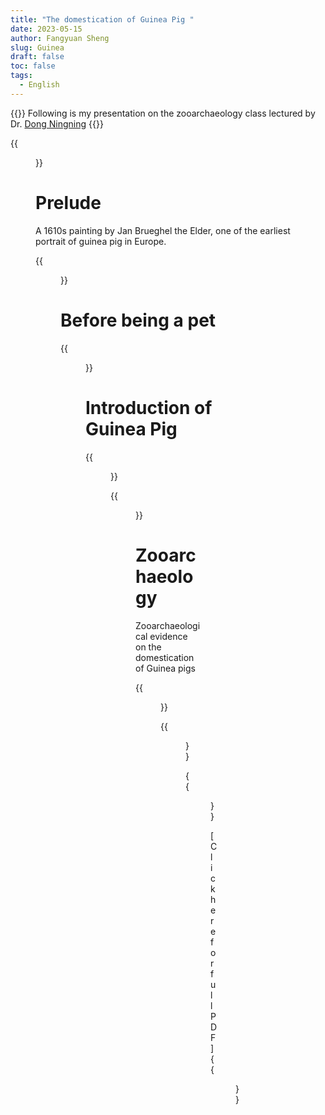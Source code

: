 ```yaml
---
title: "The domestication of Guinea Pig "
date: 2023-05-15
author: Fangyuan Sheng
slug: Guinea
draft: false
toc: false
tags:
  - English
---
```


{{<block class="info">}}
Following is my presentation on the zooarchaeology class lectured by Dr. [Dong Ningning](http://www.chm.fudan.edu.cn/78/e5/c11450a162021/page.htm) {{<end>}}

{{<figure src="https://hellenshengfy.github.io/pig2.png">}}
  
# Prelude

A 1610s painting by Jan Brueghel the Elder, one of the earliest portrait of guinea pig in Europe.

{{<figure src="https://hellenshengfy.github.io/pig1.png">}}
  
# Before being a pet
  
{{<figure src="https://hellenshengfy.github.io/pig3.png">}} 
  
# Introduction of Guinea Pig
  
{{<figure src="https://hellenshengfy.github.io/pig4.png">}}
  
{{<figure src="https://hellenshengfy.github.io/pig5.png">}}
 
# Zooarchaeology 

Zooarchaeological evidence on the domestication of Guinea pigs
  
{{<figure src="https://hellenshengfy.github.io/pig6.png">}}
  
{{<figure src="https://hellenshengfy.github.io/pig7.png">}}
  
{{<figure src="https://hellenshengfy.github.io/pig8.png">}}
  
  
[Click here for full PDF]{{<figure src="https://hellenshengfy.github.io/ZOOARCHAEOLOGY_Hellen Sheng.pdf">}}
